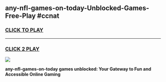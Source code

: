 
## any-nfl-games-on-today-Unblocked-Games-Free-Play #ccnat
<h3>
<a href="https://us.freeplayer.one?title=any-nfl-games-on-today&ref=9M">CLICK TO PLAY</a></h3>
<hr>

<h3>
<a href="https://us.freeplayer.one?title=any-nfl-games-on-today&ref=9M">CLICK 2 PLAY</a>
  
</h3>

<a href="https://us.freeplayer.one?title=any-nfl-games-on-today&ref=9M"><img src="https://clearcache.store/games.png"></a>


**any-nfl-games-on-today games unblocked: Your Gateway to Fun and Accessible Online Gaming**
